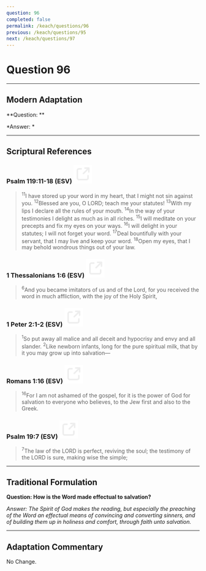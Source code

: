```yaml
---
question: 96
completed: false
permalink: /keach/questions/96
previous: /keach/questions/95
next: /keach/questions/97
---
```

# Question 96

---
## Modern Adaptation
**Question: **

*Answer: *

---
## Scriptural References
### Psalm 119:11-18 (ESV) <a href="https://biblegateway.com/passage/?search=Psalm+119%3A11-18&version=ESV"><img src="/assets/svg/link.svg"/></a>
> <sup>11</sup>I have stored up your word in my heart, that I might not sin against you.
> <sup>12</sup>Blessed are you, O LORD; teach me your statutes!
> <sup>13</sup>With my lips I declare all the rules of your mouth.
> <sup>14</sup>In the way of your testimonies I delight as much as in all riches.
> <sup>15</sup>I will meditate on your precepts and fix my eyes on your ways.
> <sup>16</sup>I will delight in your statutes; I will not forget your word.
> <sup>17</sup>Deal bountifully with your servant, that I may live and keep your word.
> <sup>18</sup>Open my eyes, that I may behold wondrous things out of your law.

### 1 Thessalonians 1:6 (ESV) <a href="https://biblegateway.com/passage/?search=1+Thessalonians+1%3A6&version=ESV"><img src="/assets/svg/link.svg"/></a>
> <sup>6</sup>And you became imitators of us and of the Lord, for you received the word in much affliction, with the joy of the Holy Spirit,

### 1 Peter 2:1-2 (ESV) <a href="https://biblegateway.com/passage/?search=1+Peter+2%3A1-2&version=ESV"><img src="/assets/svg/link.svg"/></a>
> <sup>1</sup>So put away all malice and all deceit and hypocrisy and envy and all slander.
> <sup>2</sup>Like newborn infants, long for the pure spiritual milk, that by it you may grow up into salvation—

### Romans 1:16 (ESV) <a href="https://biblegateway.com/passage/?search=Romans+1%3A16&version=ESV"><img src="/assets/svg/link.svg"/></a>
> <sup>16</sup>For I am not ashamed of the gospel, for it is the power of God for salvation to everyone who believes, to the Jew first and also to the Greek.

### Psalm 19:7 (ESV) <a href="https://biblegateway.com/passage/?search=Psalm+19%3A7&version=ESV"><img src="/assets/svg/link.svg"/></a>
> <sup>7</sup>The law of the LORD is perfect, reviving the soul; the testimony of the LORD is sure, making wise the simple;


---
## Traditional Formulation
**Question: How is the Word made effectual to salvation?**

*Answer: The Spirit of God makes the reading, but especially the preaching of the Word an effectual means of convincing and converting sinners, and of building them up in holiness and comfort, through faith unto salvation.*

---
## Adaptation Commentary
No Change.